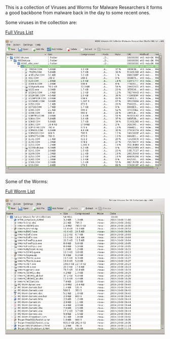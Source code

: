 This is a collection of Viruses and Worms for Malware Researchers it forms a good backbone from malware back in the day to some recent ones.

Some viruses in the collection are: 

[Full Virus List](./6000-viruses-list.txt)

![VX Viruses](./6000-virusa.png "Virus Archive")

Some of the Worms: 

    
[Full Worm List](./54-live.txt)

![VX Collectors](./54.png "Worm Archive")
